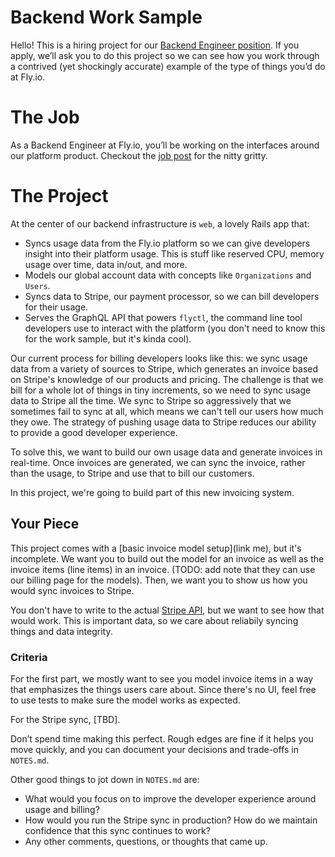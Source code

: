 # Backend Work Sample

Hello! This is a hiring project for our [Backend Engineer position](TODO).
If you apply, we’ll ask you to do this project so we can see how you work through a contrived (yet shockingly accurate) example of the type of things you’d do at Fly.io.

# The Job

As a Backend Engineer at Fly.io, you’ll be working on the interfaces around our platform product. Checkout the [job post](TODO) for the nitty gritty.

# The Project

At the center of our backend infrastructure is `web`, a lovely Rails app that:

* Syncs usage data from the Fly.io platform so we can give developers insight into their platform usage. This is stuff like reserved CPU, memory usage over time, data in/out, and more. 
* Models our global account data with concepts like `Organizations` and `Users`.
* Syncs data to Stripe, our payment processor, so we can bill developers for their usage.
* Serves the GraphQL API that powers `flyctl`, the command line tool developers use to interact with the platform (you don't need to know this for the work sample, but it's kinda cool).

Our current process for billing developers looks like this: we sync usage data from a variety of sources to Stripe, which generates an invoice based on Stripe's knowledge of our products and pricing. The challenge is that we bill for a whole lot of things in tiny increments, so we need to sync usage data to Stripe all the time. We sync to Stripe so aggressively that we sometimes fail to sync at all, which means we can't tell our users how much they owe. The strategy of pushing usage data to Stripe reduces our ability to provide a good developer experience.

To solve this, we want to build our own usage data and generate invoices in real-time. Once invoices are generated, we can sync the invoice, rather than the usage, to Stripe and use that to bill our customers.

In this project, we're going to build part of this new invoicing system.

## Your Piece

This project comes with a [basic invoice model setup](link me), but it's incomplete. We want you to build out the model for an invoice as well as the invoice items (line items) in an invoice. (TODO: add note that they can use our billing page for the models). Then, we want you to show us how you would sync invoices to Stripe.

You don't have to write to the actual [Stripe API](https://stripe.com/docs/api), but we want to see how that would work. This is important data, so we care about reliabily syncing things and data integrity.

### Criteria

For the first part, we mostly want to see you model invoice items in a way that emphasizes the things users care about. Since there's no UI, feel free to use tests to make sure the model works as expected.

For the Stripe sync, [TBD].

Don’t spend time making this perfect. Rough edges are fine if it helps you move quickly, and you can document your decisions and trade-offs in `NOTES.md`.

Other good things to jot down in `NOTES.md` are:

* What would you focus on to improve the developer experience around usage and billing?
* How would you run the Stripe sync in production? How do we maintain confidence that this sync continues to work?
* Any other comments, questions, or thoughts that came up.
